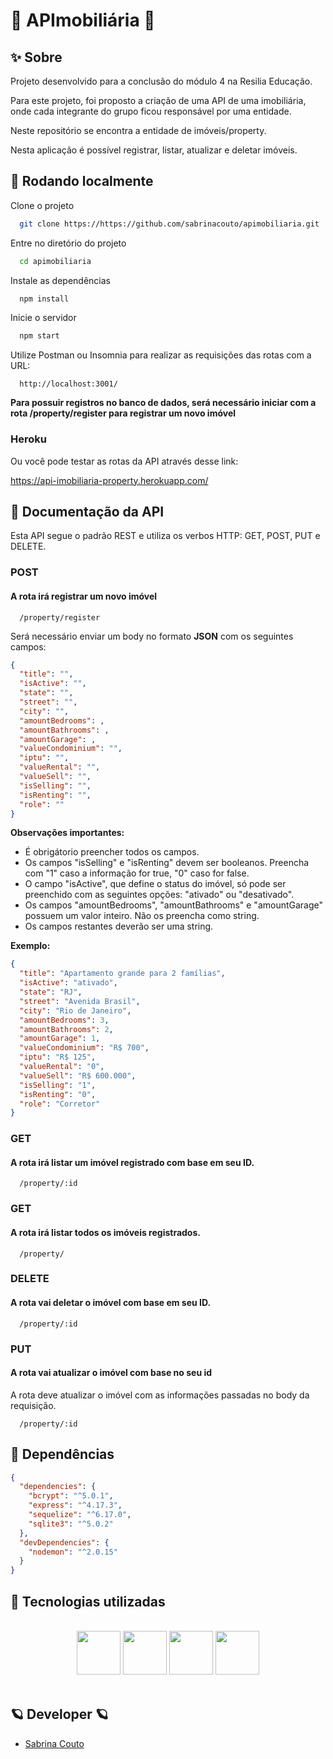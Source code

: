 # 🏡 APImobiliária 🏡

## ✨ Sobre

Projeto desenvolvido para a conclusão do módulo 4 na Resilia Educação.

Para este projeto, foi proposto a criação de uma API de uma imobiliária, onde cada integrante do grupo ficou responsável por uma entidade.

Neste repositório se encontra a entidade de imóveis/property.

Nesta aplicação é possível registrar, listar, atualizar e deletar imóveis.

## 💬 Rodando localmente

Clone o projeto

```bash
  git clone https://https://github.com/sabrinacouto/apimobiliaria.git
```

Entre no diretório do projeto

```bash
  cd apimobiliaria
```

Instale as dependências

```bash
  npm install
```

Inicie o servidor

```bash
  npm start
```

Utilize Postman ou Insomnia para realizar
as requisições das rotas com a URL:

```endpoint
  http://localhost:3001/
```

**Para possuir registros no banco de dados, será necessário iniciar com a rota /property/register para registrar um novo imóvel**

### Heroku

Ou você pode testar as rotas da API através desse link:

https://api-imobiliaria-property.herokuapp.com/

## 💟 Documentação da API

Esta API segue o padrão REST e utiliza os verbos HTTP: GET, POST, PUT e DELETE.

### POST

#### A rota irá registrar um novo imóvel

```http
  /property/register
```

Será necessário enviar um body no formato **JSON** com os seguintes campos:

```json
{
  "title": "",
  "isActive": "",
  "state": "",
  "street": "",
  "city": "",
  "amountBedrooms": ,
  "amountBathrooms": ,
  "amountGarage": ,
  "valueCondominium": "",
  "iptu": "",
  "valueRental": "",
  "valueSell": "",
  "isSelling": "",
  "isRenting": "",
  "role": ""
}
```

**Observações importantes:**

- É obrigátorio preencher todos os campos.
- Os campos "isSelling" e "isRenting" devem ser booleanos. Preencha com "1" caso a informação for true, "0" caso for false.
- O campo "isActive", que define o status do imóvel, só pode ser preenchido com as seguintes opções: "ativado" ou "desativado".
- Os campos "amountBedrooms", "amountBathrooms" e "amountGarage" possuem um valor inteiro. Não os preencha como string.
- Os campos restantes deverão ser uma string.

**Exemplo:**

```json
{
  "title": "Apartamento grande para 2 famílias",
  "isActive": "ativado",
  "state": "RJ",
  "street": "Avenida Brasil",
  "city": "Rio de Janeiro",
  "amountBedrooms": 3,
  "amountBathrooms": 2,
  "amountGarage": 1,
  "valueCondominium": "R$ 700",
  "iptu": "R$ 125",
  "valueRental": "0",
  "valueSell": "R$ 600.000",
  "isSelling": "1",
  "isRenting": "0",
  "role": "Corretor"
}
```

### GET

#### A rota irá listar um imóvel registrado com base em seu ID.

```http
  /property/:id
```

### GET

#### A rota irá listar todos os imóveis registrados.

```http
  /property/
```

### DELETE

#### A rota vai deletar o imóvel com base em seu ID.

```http
  /property/:id
```

### PUT

#### A rota vai atualizar o imóvel com base no seu id

A rota deve atualizar o imóvel com as informações passadas no body da requisição.

```http
  /property/:id
```

## 💐 Dependências

```json
{
  "dependencies": {
    "bcrypt": "^5.0.1",
    "express": "^4.17.3",
    "sequelize": "^6.17.0",
    "sqlite3": "^5.0.2"
  },
  "devDependencies": {
    "nodemon": "^2.0.15"
  }
}
```

## 🔮 Tecnologias utilizadas

<br>
<div align="center">
<img src="https://cdn.jsdelivr.net/gh/devicons/devicon/icons/nodejs/nodejs-original-wordmark.svg" width="70" height="70">
<img src="https://cdn.jsdelivr.net/gh/devicons/devicon/icons/sqlite/sqlite-original-wordmark.svg" width="70" height="70"/>
<img src="https://cdn.jsdelivr.net/gh/devicons/devicon/icons/sequelize/sequelize-original.svg" width="70" height="70" />
<img src="https://cdn.jsdelivr.net/gh/devicons/devicon/icons/npm/npm-original-wordmark.svg" width="70" height="70" />
<br>
</div>
<br>

## 🪐 Developer 🪐

- [Sabrina Couto](https://github.com/sabrinacouto)

